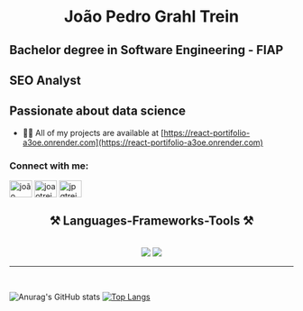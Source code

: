 <h1 align="center">João Pedro Grahl Trein</h1>
<h2>Bachelor degree in Software Engineering - FIAP</h2>
<h2>SEO Analyst</h2>
<h2>Passionate about data science</h2>

- 👨‍💻 All of my projects are available at [https://react-portifolio-a3oe.onrender.com](https://react-portifolio-a3oe.onrender.com)

<h3 align="left">Connect with me:</h3>
<p align="left">
<a href="https://linkedin.com/in/joão pedro grahl trein" target="blank"><img align="center" src="https://raw.githubusercontent.com/rahuldkjain/github-profile-readme-generator/master/src/images/icons/Social/linked-in-alt.svg" alt="joão pedro grahl trein" height="30" width="40" /></a>
<a href="https://kaggle.com/joaotrein" target="blank"><img align="center" src="https://raw.githubusercontent.com/rahuldkjain/github-profile-readme-generator/master/src/images/icons/Social/kaggle.svg" alt="joaotrein" height="30" width="40" /></a>
<a href="https://instagram.com/jpgtrein" target="blank"><img align="center" src="https://raw.githubusercontent.com/rahuldkjain/github-profile-readme-generator/master/src/images/icons/Social/instagram.svg" alt="jpgtrein" height="30" width="40" /></a>
</p>

<h2 align="center">⚒️ Languages-Frameworks-Tools ⚒️</h2>
<br/>
<div align="center">
    <img src="https://skillicons.dev/icons?i=react,html,css,vscode,github,figma,git,r,django, " />
    <img src="https://skillicons.dev/icons?i=nodejs,python,javascript,express,mongodb,mysql" /><br>
</div>

<hr>

</div>

<br/>


![Anurag's GitHub stats](https://github-readme-stats.vercel.app/api?username=Joaotrein&show_icons=true&theme=merko)
[![Top Langs](https://github-readme-stats.vercel.app/api/top-langs/?username=Joaotrein&layout=compact&theme=merko)](https://github.com/Joaotrein/github-readme-stats)


  
